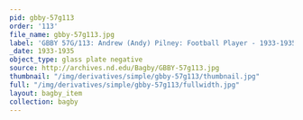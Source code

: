 ```yaml
---
pid: gbby-57g113
order: '113'
file_name: gbby-57g113.jpg
label: 'GBBY 57G/113: Andrew (Andy) Pilney: Football Player - 1933-1935'
_date: 1933-1935
object_type: glass plate negative
source: http://archives.nd.edu/Bagby/GBBY-57g113.jpg
thumbnail: "/img/derivatives/simple/gbby-57g113/thumbnail.jpg"
full: "/img/derivatives/simple/gbby-57g113/fullwidth.jpg"
layout: bagby_item
collection: bagby
---
```

